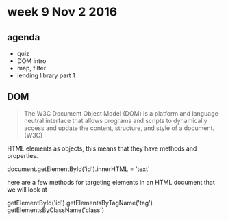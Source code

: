 # week 9 Nov 2 2016

## agenda
- quiz
- DOM intro
- map, filter
- lending library part 1

## DOM
> The W3C Document Object Model (DOM) is a platform and language-neutral
> interface that allows programs and scripts to dynamically access and update the
> content, structure, and style of a document. (W3C)

HTML elements as objects, this means that they have methods and properties.

document.getElementById('id').innerHTML = 'text'

here are a few methods for targeting elements in an HTML document that we will
look at

getElementById('id')
getElementsByTagName('tag')
getElementsByClassName('class')



